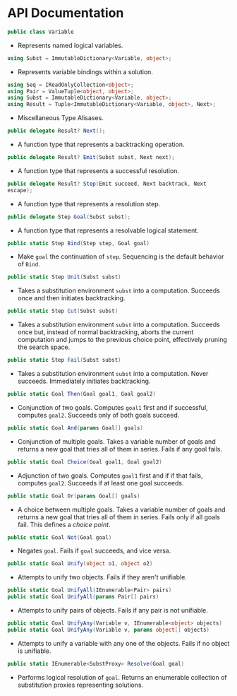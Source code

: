 # **API Documentation**

```csharp
public class Variable
```
- Represents named logical variables.

```csharp
using Subst = ImmutableDictionary<Variable, object>;
```
- Represents variable bindings within a solution.

```csharp
using Seq = IReadOnlyCollection<object>;
using Pair = ValueTuple<object, object>;
using Subst = ImmutableDictionary<Variable, object>;
using Result = Tuple<ImmutableDictionary<Variable, object>, Next>;
```
- Miscellaneous Type Alisases.

```csharp
public delegate Result? Next();
```
- A function type that represents a backtracking operation.

```csharp
public delegate Result? Emit(Subst subst, Next next);
```
- A function type that represents a successful resolution.

```csharp
public delegate Result? Step(Emit succeed, Next backtrack, Next
escape);
```
- A function type that represents a resolution step.

```csharp
public delegate Step Goal(Subst subst);
```
- A function type that represents a resolvable logical statement.

```csharp
public static Step Bind(Step step, Goal goal)
```
- Make `goal` the continuation of `step`. Sequencing is the default behavior
  of `Bind`.

```csharp
public static Step Unit(Subst subst)
```
- Takes a substitution environment `subst` into a computation. Succeeds once
  and then initiates backtracking.

```csharp
public static Step Cut(Subst subst)
```
- Takes a substitution environment `subst` into a computation. Succeeds once
  but, instead of normal backtracking, aborts the current computation and
  jumps to the previous choice point, effectively pruning the search space.

```csharp
public static Step Fail(Subst subst)
```
- Takes a substitution environment `subst` into a computation. Never succeeds.
  Immediately initiates backtracking.

```csharp
public static Goal Then(Goal goal1, Goal goal2)
```
- Conjunction of two goals. Computes `goal1` first and if successful, computes
  `goal2`. Succeeds only of both goals succeed.

```csharp
public static Goal And(params Goal[] goals)
```
- Conjunction of multiple goals. Takes a variable number of goals and returns
  a new goal that tries all of them in series. Fails if any goal fails.

```csharp
public static Goal Choice(Goal goal1, Goal goal2)
```
- Adjunction of two goals. Computes `goal1` first and if if that fails,
  computes `goal2`. Succeeds if at least one goal succeeds.

```csharp
public static Goal Or(params Goal[] goals)
```
- A choice between multiple goals. Takes a variable number of goals and
  returns a new goal that tries all of them in series. Fails only if all goals
  fail. This defines a *choice point*.

```csharp
public static Goal Not(Goal goal)
```
- Negates `goal`. Fails if `goal` succeeds, and vice versa.

```csharp
public static Goal Unify(object o1, object o2)
```
- Attempts to unify two objects. Fails if they aren't unifiable.

```csharp
public static Goal UnifyAll(IEnumerable<Pair> pairs)
public static Goal UnifyAll(params Pair[] pairs)
```
- Attempts to unify pairs of objects. Fails if any pair is not unifiable.

```csharp
public static Goal UnifyAny(Variable v, IEnumerable<object> objects)
public static Goal UnifyAny(Variable v, params object[] objects)
```
- Attempts to unify a variable with any one of the objects. Fails if no object
  is unifiable.

```csharp
public static IEnumerable<SubstProxy> Resolve(Goal goal)
```
- Performs logical resolution of `goal`. Returns an enumerable collection of
  substitution proxies representing solutions.
